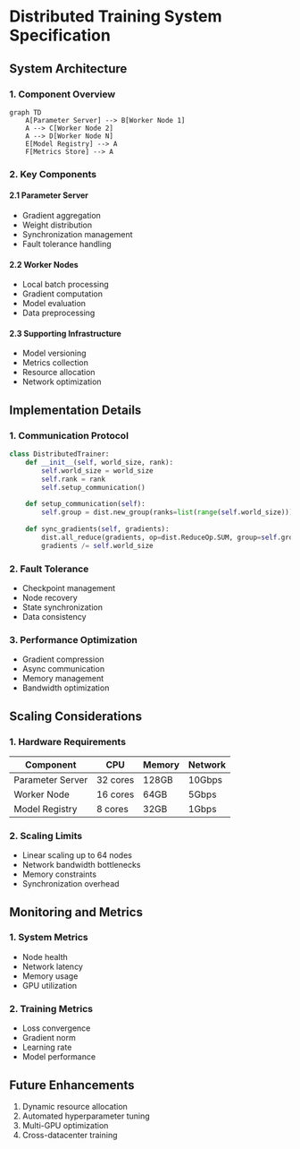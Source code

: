 # Distributed Training System Specification

## System Architecture

### 1. Component Overview
```mermaid
graph TD
    A[Parameter Server] --> B[Worker Node 1]
    A --> C[Worker Node 2]
    A --> D[Worker Node N]
    E[Model Registry] --> A
    F[Metrics Store] --> A
```

### 2. Key Components

#### 2.1 Parameter Server
- Gradient aggregation
- Weight distribution
- Synchronization management
- Fault tolerance handling

#### 2.2 Worker Nodes
- Local batch processing
- Gradient computation
- Model evaluation
- Data preprocessing

#### 2.3 Supporting Infrastructure
- Model versioning
- Metrics collection
- Resource allocation
- Network optimization

## Implementation Details

### 1. Communication Protocol
```python
class DistributedTrainer:
    def __init__(self, world_size, rank):
        self.world_size = world_size
        self.rank = rank
        self.setup_communication()
        
    def setup_communication(self):
        self.group = dist.new_group(ranks=list(range(self.world_size)))
        
    def sync_gradients(self, gradients):
        dist.all_reduce(gradients, op=dist.ReduceOp.SUM, group=self.group)
        gradients /= self.world_size
```

### 2. Fault Tolerance
- Checkpoint management
- Node recovery
- State synchronization
- Data consistency

### 3. Performance Optimization
- Gradient compression
- Async communication
- Memory management
- Bandwidth optimization

## Scaling Considerations

### 1. Hardware Requirements
| Component | CPU | Memory | Network |
|-----------|-----|---------|----------|
| Parameter Server | 32 cores | 128GB | 10Gbps |
| Worker Node | 16 cores | 64GB | 5Gbps |
| Model Registry | 8 cores | 32GB | 1Gbps |

### 2. Scaling Limits
- Linear scaling up to 64 nodes
- Network bandwidth bottlenecks
- Memory constraints
- Synchronization overhead

## Monitoring and Metrics

### 1. System Metrics
- Node health
- Network latency
- Memory usage
- GPU utilization

### 2. Training Metrics
- Loss convergence
- Gradient norm
- Learning rate
- Model performance

## Future Enhancements
1. Dynamic resource allocation
2. Automated hyperparameter tuning
3. Multi-GPU optimization
4. Cross-datacenter training 